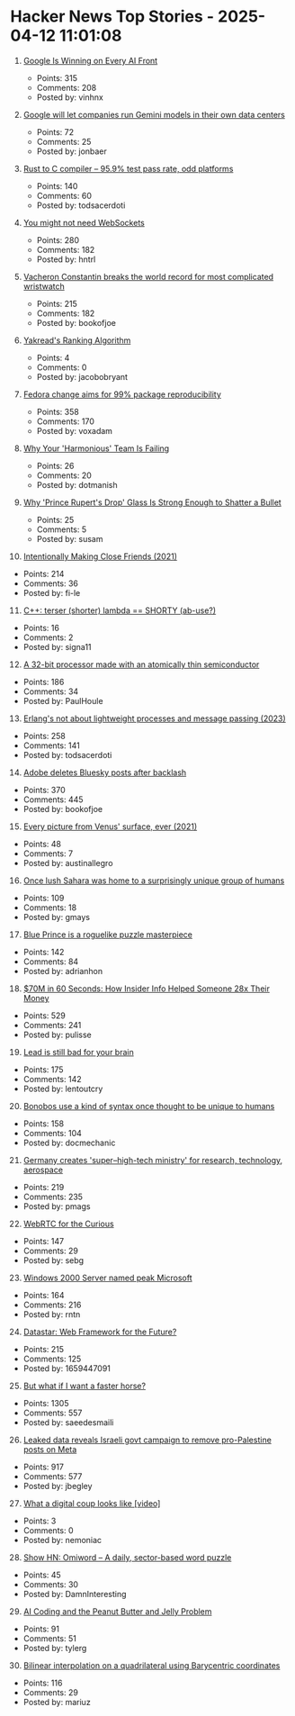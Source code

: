 # Hacker News Top Stories - 2025-04-12 11:01:08

1. [Google Is Winning on Every AI Front](https://www.thealgorithmicbridge.com/p/google-is-winning-on-every-ai-front)
   - Points: 315
   - Comments: 208
   - Posted by: vinhnx

2. [Google will let companies run Gemini models in their own data centers](https://www.cnbc.com/2025/04/09/google-will-let-companies-run-gemini-models-in-their-own-data-centers.html)
   - Points: 72
   - Comments: 25
   - Posted by: jonbaer

3. [Rust to C compiler – 95.9% test pass rate, odd platforms](https://fractalfir.github.io/generated_html/cg_clr_odd_platforms.html)
   - Points: 140
   - Comments: 60
   - Posted by: todsacerdoti

4. [You might not need WebSockets](https://hntrl.io/posts/you-dont-need-websockets/)
   - Points: 280
   - Comments: 182
   - Posted by: hntrl

5. [Vacheron Constantin breaks the world record for most complicated wristwatch](https://www.hodinkee.com/articles/introducing-vacheron-constantin-les-cabinotiers-solaria)
   - Points: 215
   - Comments: 182
   - Posted by: bookofjoe

6. [Yakread's Ranking Algorithm](https://obryant.dev/p/yakread-algorithm/)
   - Points: 4
   - Comments: 0
   - Posted by: jacobobryant

7. [Fedora change aims for 99% package reproducibility](https://lwn.net/Articles/1014979/)
   - Points: 358
   - Comments: 170
   - Posted by: voxadam

8. [Why Your 'Harmonious' Team Is Failing](https://terriblesoftware.org/2025/03/12/why-your-harmonious-team-is-actually-failing/)
   - Points: 26
   - Comments: 20
   - Posted by: dotmanish

9. [Why 'Prince Rupert's Drop' Glass Is Strong Enough to Shatter a Bullet](https://www.popularmechanics.com/science/a40008994/why-the-prince-ruperts-drop-is-so-strong/)
   - Points: 25
   - Comments: 5
   - Posted by: susam

10. [Intentionally Making Close Friends (2021)](https://www.neelnanda.io/blog/43-making-friends)
   - Points: 214
   - Comments: 36
   - Posted by: fi-le

11. [C++: terser (shorter) lambda == SHORTY (ab-use?)](https://github.com/hanickadot/shorty)
   - Points: 16
   - Comments: 2
   - Posted by: signa11

12. [A 32-bit processor made with an atomically thin semiconductor](https://arstechnica.com/science/2025/04/researchers-build-a-risc-v-processor-using-a-2d-semiconductor/)
   - Points: 186
   - Comments: 34
   - Posted by: PaulHoule

13. [Erlang's not about lightweight processes and message passing (2023)](https://stevana.github.io/erlangs_not_about_lightweight_processes_and_message_passing.html)
   - Points: 258
   - Comments: 141
   - Posted by: todsacerdoti

14. [Adobe deletes Bluesky posts after backlash](https://petapixel.com/2025/04/10/adobe-deletes-bluesky-posts-after-furious-backlash/)
   - Points: 370
   - Comments: 445
   - Posted by: bookofjoe

15. [Every picture from Venus' surface, ever (2021)](https://www.planetary.org/articles/every-picture-from-venus-surface-ever)
   - Points: 48
   - Comments: 7
   - Posted by: austinallegro

16. [Once lush Sahara was home to a surprisingly unique group of humans](https://www.sciencealert.com/once-lush-sahara-was-home-to-a-surprisingly-unique-group-of-humans)
   - Points: 109
   - Comments: 18
   - Posted by: gmays

17. [Blue Prince is a roguelike puzzle masterpiece](https://mssv.net/2025/04/07/a-puzzle-designer-on-blue-prince-a-roguelike-puzzle-masterpiece/)
   - Points: 142
   - Comments: 84
   - Posted by: adrianhon

18. [$70M in 60 Seconds: How Insider Info Helped Someone 28x Their Money](https://data-and-politics.ghost.io/70-million-in-60-seconds-how-insider-information-helped-someone-28x-their-money/)
   - Points: 529
   - Comments: 241
   - Posted by: pulisse

19. [Lead is still bad for your brain](https://neurofrontiers.blog/why-lead-is-still-bad-for-your-brain/)
   - Points: 175
   - Comments: 142
   - Posted by: lentoutcry

20. [Bonobos use a kind of syntax once thought to be unique to humans](https://www.newscientist.com/article/2474993-bonobos-use-a-kind-of-syntax-once-thought-to-be-unique-to-humans/)
   - Points: 158
   - Comments: 104
   - Posted by: docmechanic

21. [Germany creates 'super–high-tech ministry' for research, technology, aerospace](https://www.science.org/content/article/germany-creates-super-high-tech-ministry-research-technology-and-aerospace)
   - Points: 219
   - Comments: 235
   - Posted by: pmags

22. [WebRTC for the Curious](https://webrtcforthecurious.com)
   - Points: 147
   - Comments: 29
   - Posted by: sebg

23. [Windows 2000 Server named peak Microsoft](https://www.theregister.com/2025/04/11/windows_2000_best_microsoft/)
   - Points: 164
   - Comments: 216
   - Posted by: rntn

24. [Datastar: Web Framework for the Future?](https://chrismalek.me/posts/data-star-first-impressions/)
   - Points: 215
   - Comments: 125
   - Posted by: 1659447091

25. [But what if I want a faster horse?](https://rakhim.exotext.com/but-what-if-i-really-want-a-faster-horse)
   - Points: 1305
   - Comments: 557
   - Posted by: saeedesmaili

26. [Leaked data reveals Israeli govt campaign to remove pro-Palestine posts on Meta](https://www.dropsitenews.com/p/leaked-data-israeli-censorship-meta)
   - Points: 917
   - Comments: 577
   - Posted by: jbegley

27. [What a digital coup looks like [video]](https://www.ted.com/talks/carole_cadwalladr_this_is_what_a_digital_coup_looks_like)
   - Points: 3
   - Comments: 0
   - Posted by: nemoniac

28. [Show HN: Omiword – A daily, sector-based word puzzle](https://www.omiword.com/)
   - Points: 45
   - Comments: 30
   - Posted by: DamnInteresting

29. [AI Coding and the Peanut Butter and Jelly Problem](https://iamcharliegraham.substack.com/p/ai-coding-and-the-peanut-butter-and)
   - Points: 91
   - Comments: 51
   - Posted by: tylerg

30. [Bilinear interpolation on a quadrilateral using Barycentric coordinates](https://gpuopen.com/learn/bilinear-interpolation-quadrilateral-barycentric-coordinates/)
   - Points: 116
   - Comments: 29
   - Posted by: mariuz

